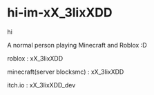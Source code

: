 # hi-im-xX_3lixXDD
hi 

A normal person playing Minecraft and Roblox :D

roblox : xX_3lixXDD

minecraft(server blocksmc) : xX_3lixXDD

itch.io : xX_3lixXDD_dev
